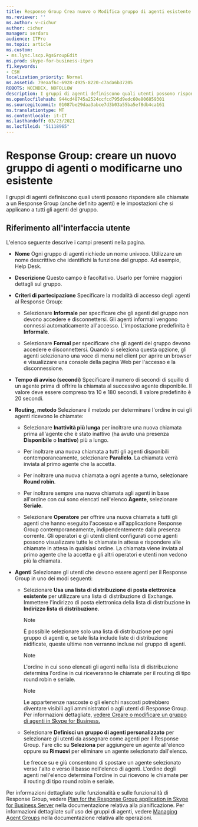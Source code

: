 ```yaml
---
title: Response Group Crea nuovo o Modifica gruppo di agenti esistente
ms.reviewer: ''
ms.author: v-cichur
author: cichur
manager: serdars
audience: ITPro
ms.topic: article
ms.custom:
- ms.lync.lscp.RgsGroupEdit
ms.prod: skype-for-business-itpro
f1.keywords:
- CSH
localization_priority: Normal
ms.assetid: 79eaaf6c-6928-4925-8220-c7ada6b37205
ROBOTS: NOINDEX, NOFOLLOW
description: I gruppi di agenti definiscono quali utenti possono rispondere alle chiamate a un Response Group (anche definito agenti) e le impostazioni che si applicano a tutti gli agenti del gruppo.
ms.openlocfilehash: 944cd48745a2524ccfcd795d9edc60e806859301
ms.sourcegitcommit: 01087be29daa3abce7d3b03a55ba5ef8db4ca161
ms.translationtype: MT
ms.contentlocale: it-IT
ms.lasthandoff: 03/23/2021
ms.locfileid: "51118965"
---
```

# <a name="response-groups-create-new-or-edit-existing-agent-group"></a>Response Group: creare un nuovo gruppo di agenti o modificarne uno esistente

I gruppi di agenti definiscono quali utenti possono rispondere alle chiamate a un Response Group (anche definito agenti) e le impostazioni che si applicano a tutti gli agenti del gruppo.

## <a name="ui-reference"></a>Riferimento all'interfaccia utente

L'elenco seguente descrive i campi presenti nella pagina.

- **Nome** Ogni gruppo di agenti richiede un nome univoco. Utilizzare un nome descrittivo che identifichi la funzione del gruppo. Ad esempio, Help Desk.

- **Descrizione** Questo campo è facoltativo. Usarlo per fornire maggiori dettagli sul gruppo.

- **Criteri di partecipazione** Specificare la modalità di accesso degli agenti al Response Group:

  - Selezionare **Informale** per specificare che gli agenti del gruppo non devono accedere e disconnettersi. Gli agenti informali vengono connessi automaticamente all'accesso. L'impostazione predefinita è **Informale**.

  - Selezionare **Formal** per specificare che gli agenti del gruppo devono accedere e disconnettersi. Quando si seleziona questa opzione, gli agenti selezionano una voce di menu nel client per aprire un browser e visualizzare una console della pagina Web per l'accesso e la disconnessione.

- **Tempo di avviso (secondi)** Specificare il numero di secondi di squillo di un agente prima di offrire la chiamata al successivo agente disponibile. Il valore deve essere compreso tra 10 e 180 secondi. Il valore predefinito è 20 secondi.

- **Routing, metodo** Selezionare il metodo per determinare l'ordine in cui gli agenti ricevono le chiamate:

  - Selezionare **Inattività più lunga** per inoltrare una nuova chiamata prima all'agente che è stato inattivo (ha avuto una presenza **Disponibile** o **Inattivo**) più a lungo.

  - Per inoltrare una nuova chiamata a tutti gli agenti disponibili contemporaneamente, selezionare **Parallelo**. La chiamata verrà inviata al primo agente che la accetta.

  - Per inoltrare una nuova chiamata a ogni agente a turno, selezionare **Round robin**.

  - Per inoltrare sempre una nuova chiamata agli agenti in base all'ordine con cui sono elencati nell'elenco **Agente**, selezionare **Seriale**.

  - Selezionare **Operatore** per offrire una nuova chiamata a tutti gli agenti che hanno eseguito l'accesso e all'applicazione Response Group contemporaneamente, indipendentemente dalla presenza corrente. Gli operatori e gli utenti client configurati come agenti possono visualizzare tutte le chiamate in attesa e rispondere alle chiamate in attesa in qualsiasi ordine. La chiamata viene inviata al primo agente che la accetta e gli altri operatori e utenti non vedono più la chiamata.

- **Agenti** Selezionare gli utenti che devono essere agenti per il Response Group in uno dei modi seguenti:

  - Selezionare **Usa una lista di distribuzione di posta elettronica esistente** per utilizzare una lista di distribuzione di Exchange. Immettere l'indirizzo di posta elettronica della lista di distribuzione in **Indirizzo lista di distribuzione**.

    > [!NOTE]
    > È possibile selezionare solo una lista di distribuzione per ogni gruppo di agenti e, se tale lista include liste di distribuzione nidificate, queste ultime non verranno incluse nel gruppo di agenti.

    > [!NOTE]
    > L'ordine in cui sono elencati gli agenti nella lista di distribuzione determina l'ordine in cui riceveranno le chiamate per il routing di tipo round robin e seriale.

    > [!NOTE]
    > Le appartenenze nascoste o gli elenchi nascosti potrebbero diventare visibili agli amministratori o agli utenti di Response Group. Per informazioni dettagliate, [vedere Creare o modificare un gruppo di agenti in Skype for Business.](../../../deploy/deploy-enterprise-voice/create-or-modify-an-agent-group.md)

  - Selezionare **Definisci un gruppo di agenti personalizzato** per selezionare gli utenti da assegnare come agenti per il Response Group. Fare clic su **Seleziona** per aggiungere un agente all'elenco oppure su **Rimuovi** per eliminare un agente selezionato dall'elenco.

    Le frecce su e giù consentono di spostare un agente selezionato verso l'alto e verso il basso nell'elenco di agenti. L'ordine degli agenti nell'elenco determina l'ordine in cui ricevono le chiamate per il routing di tipo round robin e seriale.

Per informazioni dettagliate sulle funzionalità e sulle funzionalità di Response Group, vedere [Plan for the Response Group application in Skype for Business Server](../../../plan-your-deployment/enterprise-voice-solution/response-group.md) nella documentazione relativa alla pianificazione. Per informazioni dettagliate sull'uso dei gruppi di agenti, vedere [Managing Agent Groups](/previous-versions/office/lync-server-2013/lync-server-2013-managing-response-group-agent-groups) nella documentazione relativa alle operazioni.